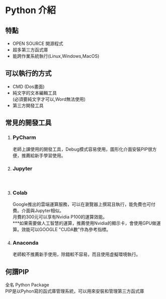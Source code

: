 # Python 介紹
## 特點
+ OPEN SOURCE 開源程式
+ 超多第三方函式庫
+ 能跨作業系統執行(Linux,Windows,MacOS)

## 可以執行的方式
+ CMD (Dos畫面)
+ 純文字的文本編輯工具
<br/> (必須要純文字才可以,Word無法使用)
+ 第三方開發工具

## 常見的開發工具
1. ### PyCharm
   老師上課使用的開發工具，Debug模式容易使用，圖形化介面安裝PIP很方便，推薦給新手學習使用。
2. ### Jupyter
   <br/>
3. ### Colab
   Google推出的雲端運算服務，可以在瀏覽器上撰寫且執行，能免費也可付費。介面與Jupyter相似。
   <br/>月費約300元可以享有Nvidia P100的運算效能。
   <br/>***如果需要做人工智慧的運算，推薦使用Nvidia的顯示卡，會使用GPU做運算。效能可以GOOGLE "CUDA數"作為參考指標。
4. ### Anaconda
   老師較不推薦新手使用，除錯較不容易，而且使用虛擬環境執行。


## 何謂PIP
全名 Python Package 
<br/>PIP是以Pyhon寫的函式庫管理系統，可以用來安裝和管理第三方函式庫